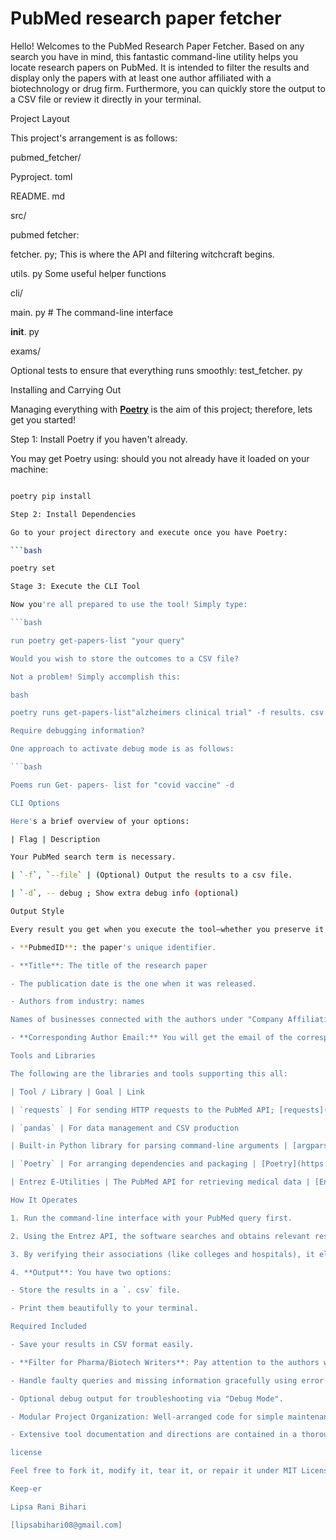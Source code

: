 # PubMed research paper fetcher

Hello! Welcomes to the PubMed Research Paper Fetcher. Based on any search you have in mind, this fantastic command-line utility helps you locate research papers on PubMed. It is intended to filter the results and display only the papers with at least one author affiliated with a biotechnology or drug firm. Furthermore, you can quickly store the output to a CSV file or review it directly in your terminal.

Project Layout

This project's arrangement is as follows:

pubmed_fetcher/

Pyproject. toml

README. md

src/

pubmed fetcher:

fetcher. py; This is where the API and filtering witchcraft begins.

utils. py Some useful helper functions

cli/

main. py # The command-line interface

__init__. py

exams/

Optional tests to ensure that everything runs smoothly: test_fetcher. py

Installing and Carrying Out

Managing everything with **[Poetry](https://python-poetry.org/)** is the aim of this project; therefore, lets get you started!

Step 1: Install Poetry if you haven't already.

You may get Poetry using: should you not already have it loaded on your machine:

```bash

poetry pip install

Step 2: Install Dependencies

Go to your project directory and execute once you have Poetry:

```bash

poetry set

Stage 3: Execute the CLI Tool

Now you're all prepared to use the tool! Simply type:

```bash

run poetry get-papers-list "your query"

Would you wish to store the outcomes to a CSV file?

Not a problem! Simply accomplish this:

bash

poetry runs get-papers-list"alzheimers clinical trial" -f results. csv

Require debugging information?

One approach to activate debug mode is as follows:

```bash

Poems run Get- papers- list for "covid vaccine" -d

CLI Options

Here's a brief overview of your options:

| Flag | Description

Your PubMed search term is necessary.

| `-f`, `--file` | (Optional) Output the results to a csv file.

| `-d`, -- debug ; Show extra debug info (optional)

Output Style

Every result you get when you execute the tool—whether you preserve it as a CSV or see it in the console—

- **PubmedID**: the paper's unique identifier.

- **Title**: The title of the research paper

- The publication date is the one when it was released.

- Authors from industry: names

Names of businesses connected with the authors under "Company Affiliation(s)"

- **Corresponding Author Email:** You will get the email of the corresponding author, if it is available.

Tools and Libraries

The following are the libraries and tools supporting this all:

| Tool / Library | Goal | Link

| `requests` | For sending HTTP requests to the PubMed API; [requests](https://pypi.org/project/requests/)

| `pandas` | For data management and CSV production

| Built-in Python library for parsing command-line arguments | [argparse](https://docs. python.org/3/library/argparse. html)

| `Poetry` | For arranging dependencies and packaging | [Poetry](https://python-poetry.org/) |

| Entrez E-Utilities | The PubMed API for retrieving medical data | [Entrez E-Utilities]

How It Operates

1. Run the command-line interface with your PubMed query first.

2. Using the Entrez API, the software searches and obtains relevant research papers.

3. By verifying their associations (like colleges and hospitals), it eliminates entirely academic authors.

4. **Output**: You have two options:

- Store the results in a `. csv` file.

- Print them beautifully to your terminal.

Required Included

- Save your results in CSV format easily.

- **Filter for Pharma/Biotech Writers**: Pay attention to the authors who count.

- Handle faulty queries and missing information gracefully using error handling.

- Optional debug output for troubleshooting via "Debug Mode".

- Modular Project Organization: Well-arranged code for simple maintenance.

- Extensive tool documentation and directions are contained in a thorough README.

license

Feel free to fork it, modify it, tear it, or repair it under MIT License. It belongs to you to play with.

Keep-er

Lipsa Rani Bihari

[lipsabihari08@gmail.com]